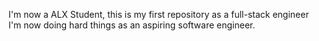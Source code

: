 I'm now a ALX Student, this is my first repository as a full-stack engineer
I'm now doing hard things as an aspiring software engineer.
